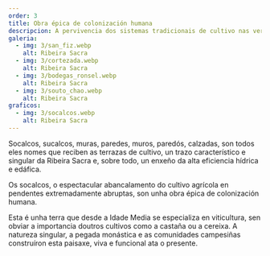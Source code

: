 ```yaml
---
order: 3
title: Obra épica de colonización humana
descripcion: A pervivencia dos sistemas tradicionais de cultivo nas vertentes escarpadas dos canóns fluviais sustentada en técnicas milenarias.
galeria:
  - img: 3/san_fiz.webp
    alt: Ribeira Sacra
  - img: 3/cortezada.webp
    alt: Ribeira Sacra
  - img: 3/bodegas_ronsel.webp
    alt: Ribeira Sacra
  - img: 3/souto_chao.webp
    alt: Ribeira Sacra
graficos:
  - img: 3/socalcos.webp
    alt: Ribeira Sacra
---
```


Socalcos, sucalcos, muras, paredes, muros, paredós, calzadas, son todos eles nomes que reciben as terrazas de cultivo, un trazo característico e singular da Ribeira Sacra e, sobre todo, un enxeño da alta eficiencia hídrica e edáfica.

Os socalcos, o espectacular abancalamento do cultivo agrícola en pendentes extremadamente abruptas, son unha obra épica de colonización humana.

Esta é unha terra que desde a Idade Media se especializa en viticultura, sen obviar a importancia doutros cultivos como a castaña ou a cereixa. A natureza singular, a pegada monástica e as comunidades campesiñas construíron esta paisaxe, viva e funcional ata o presente.
